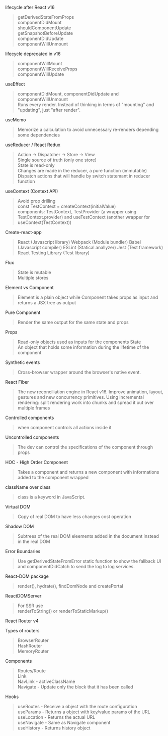 lifecycle after React v16
> getDerivedStateFromProps  
> componentDidMount  
> shouldComponentUpdate  
> getSnapshotBeforeUpdate  
> componentDidUpdate  
> componentWillUnmount  

lifecycle deprecated in v16
> componentWillMount  
> componentWillReceiveProps  
> componentWillUpdate  

useEffect
> componentDidMount, componentDidUpdate and componentWillUnmount  
> Runs every render. Instead of thinking in terms of "mounting" and "updating", just "after render".  

useMemo
> Memorize a calculation to avoid unnecessary re-renders depending some dependencies

useReducer / React Redux
> Action -> Dispatcher -> Store -> View  
> Single source of truth (only one store)  
> State is read-only  
> Changes are made in the reducer, a pure function (immutable)  
> Dispatch actions that will handle by switch statemant in reducer function  

useContext (Context API)
> Avoid prop drilling  
> const TestContext = createContext(initialValue)  
> components: TestContext, TestProvider (a wrapper using TestContext.provider) and useTestContext (another wrapper for useContext(TestContext))  

Create-react-app
> React (Javascript library)
> Webpack (Module bundler)
> Babel (Javascript compiler)
> ESLint (Statical anallyzer)
> Jest (Test framework)
> React Testing Library (Test library)

Flux
> State is mutable  
> Multiple stores

Element vs Component
> Element is a plain object while Component takes props as input and returns a JSX tree as output

Pure Component
> Render the same output for the same state and props

Props
> Read-only objects used as inputs for the components
State  
> An object that holds some information during the lifetime of the component

Synthetic events
> Cross-browser wrapper around the browser's native event.

React Fiber
> The new reconciliation engine in React v16. Improve animation, layout, gestures and new concurrency primitives. Using incremental rendering: split rendering work into chunks and spread it out over multiple frames

Controlled components
> when component controls all actions inside it  

Uncontrolled components
> The dev can control the specifications of the component through props

HOC - High Order Component
> Takes a component and returns a new component with informations added to the component wrapped

className over class
> class is a keyword in JavaScript.

Virtual DOM
> Copy of real DOM to have less changes cost operation

Shadow DOM
> Subtrees of the real DOM eleements added in the document instead in the real DOM

Error Boundaries
> Use getDerivedStateFromError static function to show the fallback UI and componentDidCatch to send the log to log services.

React-DOM package
> render(), hydrate(), findDomNode and createPortal

ReactDOMServer
> For SSR use  
> renderToString() or renderToStaticMarkup()

React Router v4

Types of routers
> BrowserRouter  
> HashRouter  
> MemoryRouter  

Components
> Routes/Route  
> Link  
> NavLink - activeClassName  
> Navigate - Update only the block that it has been called  

Hooks
> useRoutes - Receive a object with the route configuration  
> useParams - Returns a object with key/value params of the URL  
> useLocation - Returns the actual URL  
> useNavigate - Same as Navigate component  
> useHistory - Returns history object  
